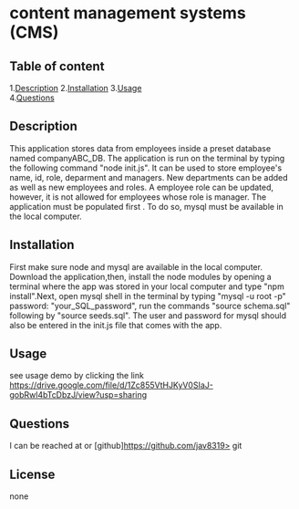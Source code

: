 
# content management systems (CMS)  
      
## Table of content  

1.[Description](#description)
2.[Installation](#installation)
3.[Usage](#usage)  
4.[Questions](#questions)  

## Description  

This application stores data from employees inside a preset database named companyABC_DB. The application is run on the terminal by typing the following command "node init.js". It can be used to store employee's name, id, role, deparment and managers. New departments can be added as well as new employees and roles. A employee role can be updated, however, it is not allowed for employees whose role is manager. The application must be populated first . To do so, mysql must be available in the local computer.  

## Installation  

First make sure node and mysql are available in the local computer. Download the application,then, install the node modules by opening a terminal where the app was stored in your local computer and type "npm install".Next, open mysql shell in the terminal by typing "mysql -u root -p" password: "your_SQL_password", run the commands "source schema.sql" following by "source seeds.sql". The user and password for mysql should also  be entered in the init.js file that comes with the app.


## Usage  

see usage demo by clicking the link https://drive.google.com/file/d/1Zc855VtHJKyV0SIaJ-gobRwl4bTcDbzJ/view?usp=sharing

## Questions  

I can be reached at <github> or  [github]https://github.com/jav8319>
git 
## License  

none
